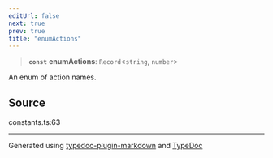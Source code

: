 ```yaml
---
editUrl: false
next: true
prev: true
title: "enumActions"
---
```


> **`const`** **enumActions**: `Record`\<`string`, `number`\>

An enum of action names.

## Source

constants.ts:63

***

Generated using [typedoc-plugin-markdown](https://www.npmjs.com/package/typedoc-plugin-markdown) and [TypeDoc](https://typedoc.org/)
